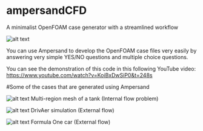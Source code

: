 # ampersandCFD
A minimalist OpenFOAM case generator with a streamlined workflow

![alt text](https://github.com/thawtar/ampersandCFD/blob/dev/ampersandCFD/images/ampersand_ss.jpg)

You can use Ampersand to develop the OpenFOAM case files very easily by answering very simple YES/NO questions and multiple choice questions.

You can see the demonstration of this code in this following YouTube video:
https://www.youtube.com/watch?v=KoiBxDwSiP0&t=248s

#Some of the cases that are generated using Ampersand

![alt text](https://github.com/thawtar/ampersandCFD/blob/dev/ampersandCFD/images/ampersand_mixer_total.png)
Multi-region mesh of a tank (Internal flow problem)

![alt text](https://github.com/thawtar/ampersandCFD/blob/dev/ampersandCFD/images/drivAer_steady_state_defects.png)
DrivAer simulation (External flow)

![alt text](https://github.com/thawtar/ampersandCFD/blob/dev/ampersandCFD/images/1729773467507.jpg)
Formula One car (External flow)
